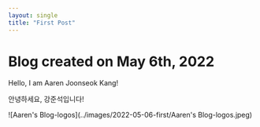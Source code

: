 ```yaml
---
layout: single
title: "First Post"
---
```


# Blog created on May 6th, 2022

Hello, I am Aaren Joonseok Kang!



안녕하세요, 강준석입니다!



![Aaren's Blog-logos](../images/2022-05-06-first/Aaren's Blog-logos.jpeg)
